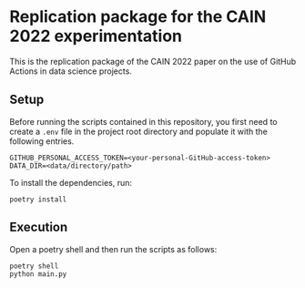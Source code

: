# Replication package for the CAIN 2022 experimentation

This is the replication package of the CAIN 2022 paper on the use of GitHub Actions in data science projects.

## Setup

Before running the scripts contained in this repository, you first need to create a `.env` file in the project root directory and populate it with the following entries.

```shell
GITHUB_PERSONAL_ACCESS_TOKEN=<your-personal-GitHub-access-token>
DATA_DIR=<data/directory/path>
```

To install the dependencies, run:
```shell
poetry install
```

## Execution

Open a poetry shell and then run the scripts as follows:

```shell
poetry shell
python main.py
```
